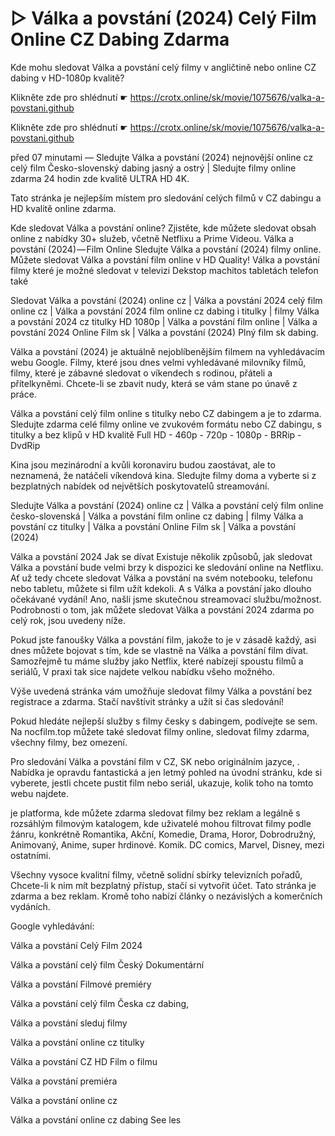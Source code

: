 # ▷ Válka a povstání (2024) Celý Film Online CZ Dabing Zdarma


Kde mohu sledovat Válka a povstání celý filmy v angličtině nebo online CZ dabing v HD-1080p kvalitě?

 

 

 

Klikněte zde pro shlédnutí ☛ https://crotx.online/sk/movie/1075676/valka-a-povstani.github

Klikněte zde pro shlédnutí ☛ https://crotx.online/sk/movie/1075676/valka-a-povstani.github

 

 

 

před 07 minutami — Sledujte Válka a povstání (2024) nejnovější online cz celý film Česko-slovenský dabing jasný a ostrý | Sledujte filmy online zdarma 24 hodin zde kvalitě ULTRA HD 4K.


Tato stránka je nejlepším místem pro sledování celých filmů v CZ dabingu a HD kvalitě online zdarma.


Kde sledovat Válka a povstání online? Zjistěte, kde můžete sledovat obsah online z nabídky 30+ služeb, včetně Netflixu a Prime Videou. Válka a povstání (2024) — Film Online Sledujte Válka a povstání (2024) filmy online. Můžete sledovat Válka a povstání film online v HD Quality! Válka a povstání filmy které je možné sledovat v televizi Dekstop machitos tabletách telefon také


Sledovat Válka a povstání (2024) online cz | Válka a povstání 2024 celý film online cz | Válka a povstání 2024 film online cz dabing i titulky | filmy Válka a povstání 2024 cz titulky HD 1080p | Válka a povstání film online | Válka a povstání 2024 Online Film sk | Válka a povstání (2024) Plný film sk dabing.


Válka a povstání (2024) je aktuálně nejoblíbenějším filmem na vyhledávacím webu Google. Filmy, které jsou dnes velmi vyhledávané milovníky filmů, filmy, které je zábavné sledovat o víkendech s rodinou, přáteli a přítelkyněmi. Chcete-li se zbavit nudy, která se vám stane po únavě z práce.


Válka a povstání celý film online s titulky nebo CZ dabingem a je to zdarma. Sledujte zdarma celé filmy online ve zvukovém formátu nebo CZ dabingu, s titulky a bez klipů v HD kvalitě Full HD - 460p - 720p - 1080p - BRRip - DvdRip


Kina jsou mezinárodní a kvůli koronaviru budou zaostávat, ale to neznamená, že natáčeli víkendová kina. Sledujte filmy doma a vyberte si z bezplatných nabídek od největších poskytovatelů streamování.


Sledujte Válka a povstání (2024) online cz | Válka a povstání celý film online česko-slovenská | Válka a povstání film online cz dabing | filmy Válka a povstání cz titulky | Válka a povstání Online Film sk | Válka a povstání (2024)


Válka a povstání 2024 Jak se dívat Existuje několik způsobů, jak sledovat Válka a povstání bude velmi brzy k dispozici ke sledování online na Netflixu. Ať už tedy chcete sledovat Válka a povstání na svém notebooku, telefonu nebo tabletu, můžete si film užít kdekoli. A s Válka a povstání jako dlouho očekávané vydání! Ano, našli jsme skutečnou streamovací službu/možnost. Podrobnosti o tom, jak můžete sledovat Válka a povstání 2024 zdarma po celý rok, jsou uvedeny níže.

Pokud jste fanoušky Válka a povstání film, jakože to je v zásadě každý, asi dnes můžete bojovat s tím, kde se vlastně na Válka a povstání film dívat. Samozřejmě tu máme služby jako Netflix, které nabízejí spoustu filmů a seriálů, V praxi tak sice najdete velkou nabídku všeho možného.


Výše uvedená stránka vám umožňuje sledovat filmy Válka a povstání bez registrace a zdarma. Stačí navštívit stránky a užít si čas sledování!


Pokud hledáte nejlepší služby s filmy česky s dabingem, podívejte se sem. Na nocfilm.top můžete také sledovat filmy online, sledovat filmy zdarma, všechny filmy, bez omezení.


Pro sledování Válka a povstání film v CZ, SK nebo originálním jazyce, . Nabídka je opravdu fantastická a jen letmý pohled na úvodní stránku, kde si vyberete, jestli chcete pustit film nebo seriál, ukazuje, kolik toho na tomto webu najdete.


je platforma, kde můžete zdarma sledovat filmy bez reklam a legálně s rozsáhlým filmovým katalogem, kde uživatelé mohou filtrovat filmy podle žánru, konkrétně Romantika, Akční, Komedie, Drama, Horor, Dobrodružný, Animovaný, Anime, super hrdinové. Komik. DC comics, Marvel, Disney, mezi ostatními.


Všechny vysoce kvalitní filmy, včetně solidní sbírky televizních pořadů, Chcete-li k nim mít bezplatný přístup, stačí si vytvořit účet. Tato stránka je zdarma a bez reklam. Kromě toho nabízí články o nezávislých a komerčních vydáních.


Google vyhledávání:

Válka a povstání Celý Film 2024

Válka a povstání celý film Český Dokumentární

Válka a povstání Filmové premiéry

Válka a povstání celý film Česka cz dabing,

Válka a povstání sleduj filmy

Válka a povstání online cz titulky

Válka a povstání CZ HD Film o filmu

Válka a povstání premiéra

Válka a povstání online cz

Válka a povstání online cz dabing See les
